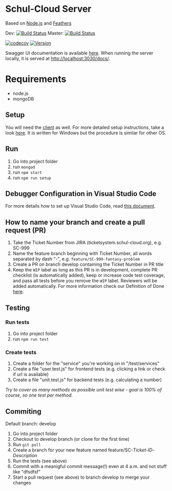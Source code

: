 # Schul-Cloud Server
Based on [Node.js](https://nodejs.org/en/) and [Feathers](https://feathersjs.com/)

Dev: [![Build Status](https://travis-ci.com/schul-cloud/schulcloud-server.svg?branch=develop)](https://travis-ci.com/schul-cloud/schulcloud-server)
Master: [![Build Status](https://travis-ci.com/schul-cloud/schulcloud-server.svg?branch=master)](https://travis-ci.com/schul-cloud/schulcloud-server)

[![codecov](https://codecov.io/gh/schul-cloud/schulcloud-server/branch/master/graph/badge.svg)](https://codecov.io/gh/schul-cloud/schulcloud-server)
[![Version](https://img.shields.io/github/release/schul-cloud/schulcloud-server.svg)](https://github.com/schulcloud/schulcloud-server/releases)

Swagger UI documentation is available [here](https://schul-cloud.org:8080/docs/).
When running the server locally, it is served at [http://localhost:3030/docs/](http://localhost:3030/docs/).


# Requirements

* node.js
* mongoDB


## Setup

You will need the [client](https://github.com/schul-cloud/schulcloud-client) as well. For more detailed setup instructions, take a look [here](https://docs.schul-cloud.org/display/SCDOK/Setup). It is written for Windows but the procedure is similar for other OS.


## Run

1. Go into project folder
2. run `mongod`
2. run `npm start`
3. run `npm run setup`


## Debugger Configuration in Visual Studio Code

For more details how to set up Visual Studio Code, read [this document](https://docs.schul-cloud.org/display/SCDOK/Visual+Studio+Code).

## How to name your branch and create a pull request (PR)
  
1. Take the Ticket Number from JIRA (ticketsystem.schul-cloud.org), e.g. SC-999  
2. Name the feature branch beginning with Ticket Number, all words separated by dash "-", e.g. `feature/SC-999-fantasy-problem`
3. Create a PR on branch develop containing the Ticket Number in PR title
4. Keep the `WIP` label as long as this PR is in development, complete PR checklist (is automatically added), keep or increase code test coverage, and pass all tests before you remove the `WIP` label. Reviewers will be added automatically. For more information check our Definition of Done [here](https://docs.schul-cloud.org/pages/viewpage.action?pageId=92831762).

## Testing

### Run tests

1. Go into project folder
2. run `npm run test`

### Create tests

1. Create a folder for the "service" you're working on in "/test/services"
2. Create a file "user.test.js" for frontend tests (e.g. clicking a link or check if url is available)
3. Create a file "unit.test.js" for backend tests (e.g. calculating a number)

*Try to cover as many methods as possible unit test wise - goal is 100% of course, so one test per method.*

## Commiting

Default branch: develop

1. Go into project folder
2. Checkout to develop branch (or clone for the first time)
3. Run `git pull`
4. Create a branch for your new feature named feature/SC-*Ticket-ID*-*Description*
5. Run the tests (see above)
6. Commit with a meanigful commit message(!) even at 4 a.m. and not stuff like "dfsdfsf"
7. Start a pull request (see above) to branch develop to merge your changes
